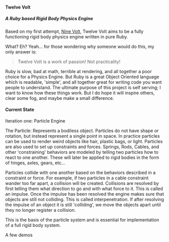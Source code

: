 #### Twelve Volt
##### A Ruby based Rigid Body Physics Engine

Based on my first attempt, [Nine Volt](https://github.com/MrAaronOlsen/nine-volt-motor), Twelve Volt aims to be a fully functioning rigid body physics engine written in pure Ruby.

What? Eh? Yeah... for those wondering why someone would do this, my only answer is:

> Twelve Volt is a work of passion! Not practicality!

Ruby is slow, bad at math, terrible at rendering, and all together a poor choice for a Physics Engine. But Ruby is a great Object Oriented language which is readable, 'simple', and all together great for writing code you want people to understand. The ultimate purpose of this project is self serving; I want to know how these things work. But I do hope it will inspire others, clear some fog, and maybe make a small difference.

#### Current State

Iteration one: Particle Engine

The Particle: Represents a bodiless object. Particles do not have shape or rotation, but instead represent a single point in space. In practice particles can be used to render weird objects like hair, plastic bags, or light. Particles are also used to set up constraints and forces. Springs, Rods, Cables, and other 'constraining' behaviors are modeled by telling two particles how to react to one another. These will later be applied to rigid bodies in the form of hinges, axles, gears, etc...

Particles collide with one another based on the behaviors described in a constraint or force. For example, if two particles in a cable constraint wander too far apart, a collision will be created. Collisions are resolved by first telling them what direction to go and with what force to it. This is called an impulse. Once the impulse has been resolved the engine makes sure that objects are still not colliding. This is called interpenetration. If after resolving the impulse of an object it is still 'colliding', we move the objects apart until they no longer register a collision.

This is the basis of the particle system and is essential for implementation of a full rigid body system.

A few demos   